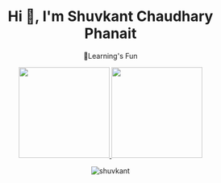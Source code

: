 <h1 align="center">Hi 👋, I'm Shuvkant Chaudhary Phanait</h1>
<p align="center">🌱Learning's Fun</p>
<p align="center">
<a href="https://github.com/Shuvkant">
  <img height="180em" src="https://github-readme-stats-eight-theta.vercel.app/api?username=Shuvkant&show_icons=true&theme=algolia&include_all_commits=true&count_private=true"/>
  <img height="180em" src="https://github-readme-stats-eight-theta.vercel.app/api/top-langs/?username=Shuvkant&layout=compact&langs_count=8&theme=algolia"/>
</a>
</p>

<p align="center"><img align="center" src="https://github-readme-streak-stats.herokuapp.com/?user=shuvkant&" alt="shuvkant" /></p>
